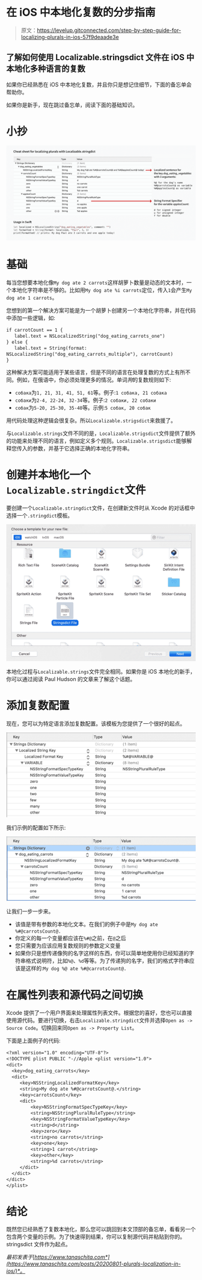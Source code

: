 # 在 iOS 中本地化复数的分步指南

> 原文：<https://levelup.gitconnected.com/step-by-step-guide-for-localizing-plurals-in-ios-57f9deaade3e>

## 了解如何使用 Localizable.stringsdict 文件在 iOS 中本地化多种语言的复数

如果你已经熟悉在 iOS 中本地化复数，并且你只是想记住细节，下面的备忘单会帮助你。

如果你是新手，现在跳过备忘单，阅读下面的基础知识。

# 小抄

![](img/7e04262b41f6cfc92759b18ff683340d.png)

# 基础

每当您想要本地化像`My dog ate 2 carrots`这样胡萝卜数量是动态的文本时，一个本地化字符串是不够的。比如用`My dog ate %i carrots`定位，传入`1`会产生`My dog ate 1 carrots`。

您想到的第一个解决方案可能是为一个胡萝卜创建另一个本地化字符串，并在代码中添加一些逻辑，如:

```
if carrotCount == 1 { 
   label.text = NSLocalizedString("dog_eating_carrots_one") 
} else { 
   label.text = String(format:       NSLocalizedString("dog_eating_carrots_multiple"), carrotCount) 
}
```

这种解决方案可能适用于某些语言，但是不同的语言在处理复数的方式上有所不同。例如，在俄语中，你必须处理更多的情况。单词*狗*的复数规则如下:

*   `собака`为`1, 21, 31, 41, 51, 61`等。例子:`1 собака, 21 собака`
*   `собаки`为`2-4, 22-24, 32-34`等。例子:`2 собаки, 22 собаки`
*   `собак`为`5-20, 25-30, 35-40`等。示例:`5 собак, 20 собак`

用代码处理这种逻辑会很复杂。所以`Localizable.strigsdict`来救援了。

与`Localizable.strings`文件不同的是，`Localizable.strigsdict`文件提供了额外的功能来处理不同的语言，例如定义多个规则。`Localizable.strigsdict`能够解释您传入的参数，并基于它选择正确的本地化字符串。

# 创建并本地化一个`Localizable.stringdict`文件

要创建一个`Localizable.stringdict`文件，在创建新文件时从 Xcode 的对话框中选择一个`.stringdict`模板。

![](img/7263e3217a37cd4817738b013f97a94e.png)

本地化过程与`Localizable.strings`文件完全相同。如果你是 iOS 本地化的新手，你可以通过阅读 Paul Hudson 的文章来了解这个话题。

# 添加复数配置

现在，您可以为特定语言添加复数配置。该模板为您提供了一个很好的起点。

![](img/76c541a0ef741aae8db5f549077eddfc.png)

我们示例的配置如下所示:

![](img/ed11fa31c60aa759b5fba261556c69dc.png)

让我们一步一步来。

*   该值是带有参数的本地化文本。在我们的例子中是`My dog ate %#@carrotsCount@.`
*   你定义的每一个变量都应该在`%#@`之前，在`@`之后
*   您只需要为应该应用复数规则的参数定义变量
*   如果你只是想传递像狗的名字这样的东西，你可以简单地使用你已经知道的字符串格式说明符，比如`%@`、`%d`等等。为了传递狗的名字，我们的格式字符串应该是这样的:`My dog %@ ate %#@carrotsCount@.`

# 在属性列表和源代码之间切换

Xcode 提供了一个用户界面来处理属性列表文件。根据您的喜好，您也可以直接使用源代码。要进行切换，右击`Localizable.stringdict`文件并选择`Open as -> Source Code`。切换回来同`Open as -> Property List`。

下面是上面例子的代码:

```
<?xml version="1.0" encoding="UTF-8"?> 
<!DOCTYPE plist PUBLIC "-//Apple <plist version="1.0"> 
<dict> 
  <key>dog_eating_carrots</key> 
  <dict> 
     <key>NSStringLocalizedFormatKey</key> 
     <string>My dog ate %#@carrotsCount@.</string> 
     <key>carrotsCount</key>
     <dict> 
         <key>NSStringFormatSpecTypeKey</key>  
         <string>NSStringPluralRuleType</string> 
         <key>NSStringFormatValueTypeKey</key> 
         <string>d</string> 
         <key>zero</key> 
         <string>no carrots</string> 
         <key>one</key> 
         <string>1 carrot</string> 
         <key>other</key> 
         <string>%d carrots</string> 
     </dict> 
  </dict> 
</dict> 
</plist>
```

# 结论

既然您已经熟悉了复数本地化，那么您可以跳回到本文顶部的备忘单，看看另一个包含两个变量的示例。为了快速得到结果，你可以复制源代码并粘贴到你的。stringsdict 文件作为起点。

*最初发表于*[*https://www.tanaschita.com*](https://www.tanaschita.com/posts/20200801-plurals-localization-in-ios/)*。*